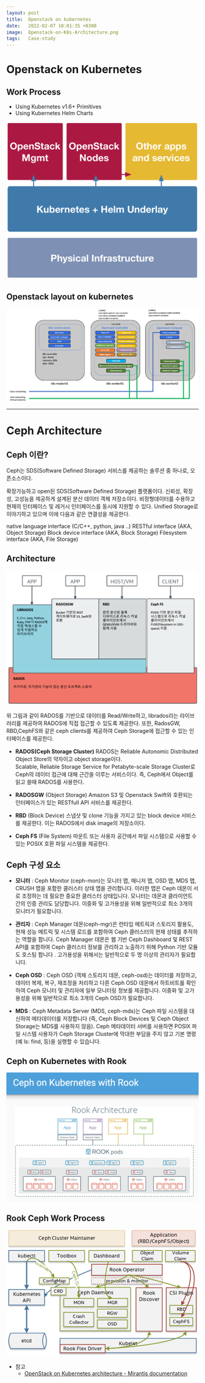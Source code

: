 ```yaml
---
layout: post
title:  Openstack on kubernetes
date:   2022-02-07 10:01:35 +0300
image:  Openstack-on-K8s-Architecture.png
tags:   Case-study
---
```


# Openstack on Kubernetes

## Work Process

- Using Kubernetes v1.6+ Primitives
- Using Kubernetes Helm Charts


![work process](/images/openstack-helm-work.png)

## Openstack layout on kubernetes

![Openstack layout on kubernetes](/images/openstack-layout-on-k8s.png)

------------------
# Ceph Architecture

## Ceph 이란?
Ceph는 SDS(Software Defined Storage) 서비스를 제공하는 솔루션 중 하나로, 오픈소스이다.  

확장가능하고 open된 SDS(Software Defined Storage) 플랫폼이다.
신뢰성, 확장성, 고성능을 제공하게 설계된 분산 데이터 객체 저장소이다.
비정형데이터를 수용하고 현재의 인터페이스 및 레거시 인터페이스를 동시에 지원할 수 있다.
Unified Storage로 이야기하고 있으며 이에 다음과 같은 연결성을 제공한다.

native language interface (C/C++, python, java ..)
RESTful interface (AKA, Object Storage)
Block device interface (AKA, Block Storage)
Filesystem interface (AKA, File Storage)


## Architecture

![Ceph Architecture](/images/ceph-architecture.png)

위 그림과 같이 RADOS를 기반으로 데이터를 Read/Write하고, librados라는 라이브러리를 제공하여 RADOS에 직접 접근할 수 있도록 제공한다. 또한, RadosGW, RBD,CephFS와 같은 ceph clients를 제공하여 Ceph Storage에 접근할 수 있는 인터페이스를 제공한다.

- **RADOS(Ceph Storage Cluster)**
RADOS는 Reliable Autonomic Distributed Object Store의 약자이고 object storage이다.  
Scalable, Reliable Storage Service for Petabyte-scale Storage Cluster로 Ceph의 데이터 접근에 대해 근간을 이루는 서비스이다. 즉, Ceph에서 Object를 읽고 쓸때 RADOS를 사용한다.

- **RADOSGW** (Object Storage)
Amazon S3 및 Openstack Swift와 호환되는 인터페이스가 있는 RESTfull API 서비스를 제공한다.

- **RBD** (Block Device)
스냅샷 및 clone 기능을 가지고 있는 block device 서비스를 제공한다. 이는 RADOS에서 disk image의 저장소이다.

- **Ceph FS** (File System)
마운트 또는 사용자 공간에서 파일 시스템으로 사용할 수 있는 POSIX 호환 파일 시스템을 제공한다.

## Ceph 구성 요소

- **모니터** : Ceph Monitor (ceph-mon)는 모니터 맵, 매니저 맵, OSD 맵, MDS 맵, CRUSH 맵을 포함한 클러스터 상태 맵을 관리합니다. 이러한 맵은 Ceph 데몬이 서로 조정하는 데 필요한 중요한 클러스터 상태입니다. 모니터는 데몬과 클라이언트 간의 인증 관리도 담당합니다. 이중화 및 고가용성을 위해 일반적으로 최소 3개의 모니터가 필요합니다.

- **관리자** : Ceph Manager 데몬(ceph-mgr)은 런타임 메트릭과 스토리지 활용도, 현재 성능 메트릭 및 시스템 로드를 포함하여 Ceph 클러스터의 현재 상태를 추적하는 역할을 합니다. Ceph Manager 데몬은 웹 기반 Ceph Dashboard 및 REST API를 포함하여 Ceph 클러스터 정보를 관리하고 노출하기 위해 Python 기반 모듈도 호스팅 합니다 . 고가용성을 위해서는 일반적으로 두 명 이상의 관리자가 필요합니다.  

- **Ceph OSD** : Ceph OSD (객체 스토리지 데몬, ceph-osd)는 데이터를 저장하고, 데이터 복제, 복구, 재조정을 처리하고 다른 Ceph OSD 데몬에서 하트비트를 확인하여 Ceph 모니터 및 관리자에 일부 모니터링 정보를 제공합니다. 이중화 및 고가용성을 위해 일반적으로 최소 3개의 Ceph OSD가 필요합니다.  

- **MDS** : Ceph Metadata Server (MDS, ceph-mds)는 Ceph 파일 시스템을 대신하여 메타데이터를 저장합니다 (즉, Ceph Block Devices 및 Ceph Object Storage는 MDS를 사용하지 않음). Ceph 메타데이터 서버를 사용하면 POSIX 파일 시스템 사용자가 Ceph Storage Cluster에 막대한 부담을 주지 않고 기본 명령(예 ls: find, 등)을 실행할 수 있습니다.  

## Ceph on Kubernetes with Rook

![Ceph on Kubernetes with Rook](/images/ceph-on-k8s-with-rook.png)

## Rook Ceph Work Process

![Rook Ceph Work Process](/images/rook-ceph-work-process.png)

* 참고
  - [OpenStack on Kubernetes architecture - Mirantis documentation](https://docs.mirantis.com/mos/latest/ref-arch/openstack/openstack-k8s-arch.html)

